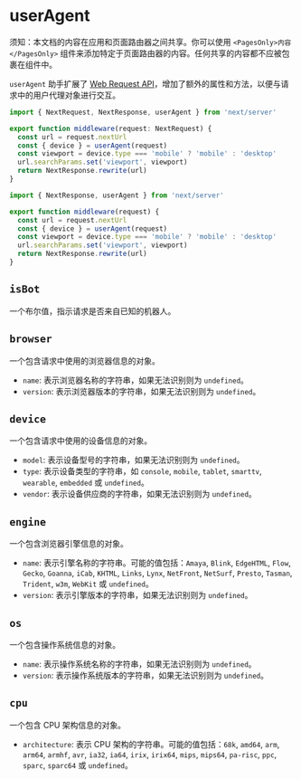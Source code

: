 # userAgent

须知：本文档的内容在应用和页面路由器之间共享。你可以使用 `<PagesOnly>内容</PagesOnly>` 组件来添加特定于页面路由器的内容。任何共享的内容都不应被包裹在组件中。

`userAgent` 助手扩展了 [Web Request API](https://developer.mozilla.org/docs/Web/API/Request)，增加了额外的属性和方法，以便与请求中的用户代理对象进行交互。

```ts filename="middleware.ts" switcher
import { NextRequest, NextResponse, userAgent } from 'next/server'

export function middleware(request: NextRequest) {
  const url = request.nextUrl
  const { device } = userAgent(request)
  const viewport = device.type === 'mobile' ? 'mobile' : 'desktop'
  url.searchParams.set('viewport', viewport)
  return NextResponse.rewrite(url)
}
```

```js filename="middleware.js" switcher
import { NextResponse, userAgent } from 'next/server'

export function middleware(request) {
  const url = request.nextUrl
  const { device } = userAgent(request)
  const viewport = device.type === 'mobile' ? 'mobile' : 'desktop'
  url.searchParams.set('viewport', viewport)
  return NextResponse.rewrite(url)
}
```

## `isBot`

一个布尔值，指示请求是否来自已知的机器人。

## `browser`

一个包含请求中使用的浏览器信息的对象。

- `name`: 表示浏览器名称的字符串，如果无法识别则为 `undefined`。
- `version`: 表示浏览器版本的字符串，如果无法识别则为 `undefined`。

## `device`

一个包含请求中使用的设备信息的对象。

- `model`: 表示设备型号的字符串，如果无法识别则为 `undefined`。
- `type`: 表示设备类型的字符串，如 `console`, `mobile`, `tablet`, `smarttv`, `wearable`, `embedded` 或 `undefined`。
- `vendor`: 表示设备供应商的字符串，如果无法识别则为 `undefined`。

## `engine`

一个包含浏览器引擎信息的对象。

- `name`: 表示引擎名称的字符串。可能的值包括：`Amaya`, `Blink`, `EdgeHTML`, `Flow`, `Gecko`, `Goanna`, `iCab`, `KHTML`, `Links`, `Lynx`, `NetFront`, `NetSurf`, `Presto`, `Tasman`, `Trident`, `w3m`, `WebKit` 或 `undefined`。
- `version`: 表示引擎版本的字符串，如果无法识别则为 `undefined`。

## `os`

一个包含操作系统信息的对象。

- `name`: 表示操作系统名称的字符串，如果无法识别则为 `undefined`。
- `version`: 表示操作系统版本的字符串，如果无法识别则为 `undefined`。

## `cpu`

一个包含 CPU 架构信息的对象。

- `architecture`: 表示 CPU 架构的字符串。可能的值包括：`68k`, `amd64`, `arm`, `arm64`, `armhf`, `avr`, `ia32`, `ia64`, `irix`, `irix64`, `mips`, `mips64`, `pa-risc`, `ppc`, `sparc`, `sparc64` 或 `undefined`。